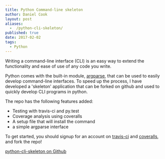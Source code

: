 ```yaml
---
title: Python Command-line skeleton
author: Daniel Cook
layout: post
aliases:
  -  /python-cli-skeleton/
published: true
date: 2017-02-02
tags:
  - Python
---
```


Writing a command-line interface (CLI) is an easy way to extend the functionality and ease of use of any code you write. 

Python comes with the built-in module, [argparse](https://docs.python.org/3/library/argparse.html), that can be used to easily develop command-line interfaces. To speed up the process, I have developed a 'skeleton' application that can be forked on github and used to quickly develop CLI programs in python. 

The repo has the following features added:

* Testing with travis-ci and py.test
* Coverage analysis using coveralls
* A setup file that will install the command
* a simple argparse interface

To get started, you should signup for an account on [travis-ci](http://www.travis-ci.org) and [coveralls](http://www.coveralls.io), and fork the repo!

[python-cli-skeleton on Github](https://github.com/danielecook/python-cli-skeleton)